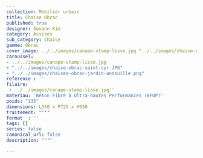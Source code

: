 ```yaml
---
collection: Mobilier urbain
title: Chaise Obrac
published: true
designer: Sovann Kim
category: Assises
sub_category: Chaise
gamme: Obrac
cover_image: ../../images/canape-stamp-lisse.jpg "../../images/chaise-obrac.jpg"
caroussel: 
- ../../images/canape-stamp-lisse.jpg
- "../../images/chaise-obrac-saint-cyr.JPG"
- "../../images/chaises-obrac-jardin-andouille.png"
reference : ''
filaire: 
 - ../../images/canape-stamp-lisse.jpg''
materiau: 'Béton Fibré à Ultra-hautes Performances (BFUP)'
poids: "135"
dimensions: L550 x P725 x H930
traitement: ""''
format  : ''
tags: []
series: false
canonical_url: false
description: ""''

---
```

